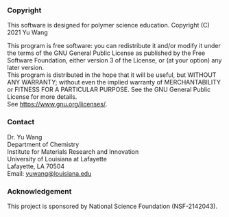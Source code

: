 ### Copyright

This software is designed for polymer science education. Copyright (C) 2021 Yu Wang  

This program is free software: you can redistribute it and/or modify it under the terms of the GNU General Public License as published by the Free Software Foundation, either version 3 of the License, or (at your option) any later version.  
This program is distributed in the hope that it will be useful, but WITHOUT ANY WARRANTY; without even the implied warranty of MERCHANTABILITY or FITNESS FOR A PARTICULAR PURPOSE. See the GNU General Public License for more details.  
See https://www.gnu.org/licenses/.

### Contact

Dr. Yu Wang  
Department of Chemistry  
Institute for Materials Research and Innovation  
University of Louisiana at Lafayette  
Lafayette, LA 70504  
Email: yuwang@louisiana.edu

### Acknowledgement

This project is sponsored by National Science Foundation (NSF-2142043). 
